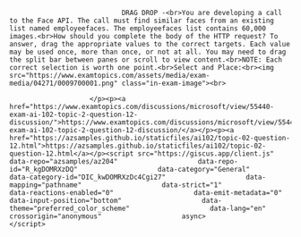 <p class="card-text">
							
								DRAG DROP -<br>You are developing a call to the Face API. The call must find similar faces from an existing list named employeefaces. The employeefaces list contains 60,000 images.<br>How should you complete the body of the HTTP request? To answer, drag the appropriate values to the correct targets. Each value may be used once, more than once, or not at all. You may need to drag the split bar between panes or scroll to view content.<br>NOTE: Each correct selection is worth one point.<br>Select and Place:<br><img src="https://www.examtopics.com/assets/media/exam-media/04271/0009700001.png" class="in-exam-image"><br>
							
						</p><p><a href="https://www.examtopics.com/discussions/microsoft/view/55440-exam-ai-102-topic-2-question-12-discussion/">https://www.examtopics.com/discussions/microsoft/view/55440-exam-ai-102-topic-2-question-12-discussion/</a></p><p><a href="https://azsamples.github.io/staticfiles/ai102/topic-02-question-12.html">https://azsamples.github.io/staticfiles/ai102/topic-02-question-12.html</a></p><script src="https://giscus.app/client.js"                    data-repo="azsamples/az204"                    data-repo-id="R_kgDOMRXzDQ"                    data-category="General"                    data-category-id="DIC_kwDOMRXzDc4Cgi27"                    data-mapping="pathname"                    data-strict="1"                    data-reactions-enabled="0"                    data-emit-metadata="0"                    data-input-position="bottom"                    data-theme="preferred_color_scheme"                    data-lang="en"                    crossorigin="anonymous"                    async>                    </script>